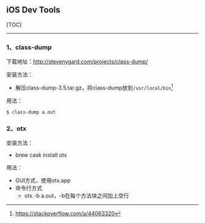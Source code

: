 ## iOS Dev Tools

[TOC]

---

### 1、class-dump

下载地址：http://stevenygard.com/projects/class-dump/

安装方法：

* 解压class-dump-3.5.tar.gz，将class-dump放到`/usr/local/bin`[^1]

用法：

```
$ class-dump a.out
```



### 2、otx

安装方法：

* brew cask install otx

用法：

* GUI方式，使用otx.app
* 命令行方式
  * otx -b a.out，-b在每个方法块之间加上空行



[^1]: https://stackoverflow.com/a/44063320 

